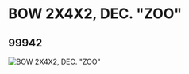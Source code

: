 # BOW 2X4X2, DEC. "ZOO"
## 99942
![BOW 2X4X2, DEC. "ZOO"](https://lc-www-live-s.legocdn.com/media/bricks/5/2/4653273.jpg)